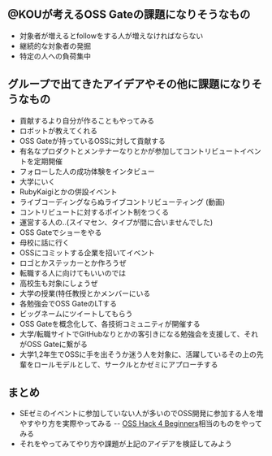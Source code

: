 ## @KOUが考えるOSS Gateの課題になりそうなもの
- 対象者が増えるとfollowをする人が増えなければならない
- 継続的な対象者の発掘
- 特定の人への負荷集中
  
## グループで出てきたアイデアやその他に課題になりそうなもの
- 貢献するより自分が作ることもやってみる
- ロボットが教えてくれる
- OSS Gateが持っているOSSに対して貢献する
- 有名なプロダクトとメンテナーなりとかが参加してコントリビュートイベントを定期開催
- フォローした人の成功体験をインタビュー
- 大学にいく
- RubyKaigiとかの併設イベント
- ライブコーディングならぬライブコントリビューティング (動画)
- コントリビュートに対するポイント制をつくる
- 運営する人の..(スイマセン、タイプが間に合いませんでした)
- OSS Gateでショーをやる
- 母校に話に行く
- OSSにコミットする企業を招いてイベント
- ロゴとかステッカーとか作ろうぜ
- 転職する人に向けてもいいのでは
- 高校生も対象にしょうぜ
- 大学の授業(特任教授とかメンバーにいる
- 各勉強会でOSS GateのLTする
- ビッグネームにツイートしてもらう
- OSS Gateを概念化して、各技術コミュニティが開催する
- 大学/転職サイトでGitHubなりとかの客引きになる勉強会を支援して、それがOSS Gateに繋がる
- 大学1,2年生でOSSに手を出そうか迷う人を対象に、活躍しているその上の先輩をロールモデルとして、サークルとかゼミにアプローチする
  
## まとめ
- SEゼミのイベントに参加していない人が多いのでOSS開発に参加する人を増やすやり方を実際やってみる
-- [OSS Hack 4 Beginners](http://www.seplus.jp/sezemi/4beginners/)相当のものをやってみる
- それをやってみてやり方や課題が上記のアイデアを検証してみよう
